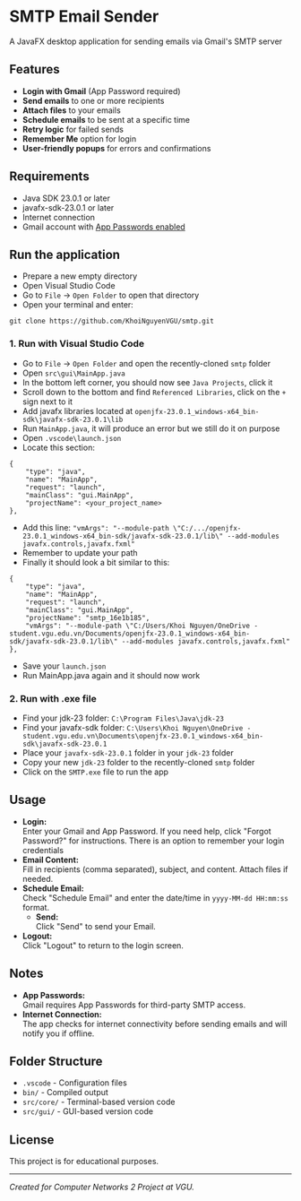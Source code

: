 # SMTP Email Sender

A JavaFX desktop application for sending emails via Gmail's SMTP server

## Features

- **Login with Gmail** (App Password required)
- **Send emails** to one or more recipients
- **Attach files** to your emails
- **Schedule emails** to be sent at a specific time
- **Retry logic** for failed sends
- **Remember Me** option for login
- **User-friendly popups** for errors and confirmations

## Requirements

- Java SDK 23.0.1 or later
- javafx-sdk-23.0.1 or later
- Internet connection
- Gmail account with [App Passwords enabled](https://myaccount.google.com/apppasswords)

## Run the application

- Prepare a new empty directory
- Open Visual Studio Code
- Go to `File` -> `Open Folder` to open that directory
- Open your terminal and enter: 
```
git clone https://github.com/KhoiNguyenVGU/smtp.git
```

### 1. Run with Visual Studio Code
 
- Go to `File` -> `Open Folder` and open the recently-cloned `smtp` folder
- Open `src\gui\MainApp.java`
- In the bottom left corner, you should now see `Java Projects`, click it
- Scroll down to the bottom and find `Referenced Libraries`, click on the `+` sign next to it
- Add javafx libraries located at `openjfx-23.0.1_windows-x64_bin-sdk\javafx-sdk-23.0.1\lib`
- Run `MainApp.java`, it will produce an error but we still do it on purpose
- Open `.vscode\launch.json`
- Locate this section:
```
{
    "type": "java",
    "name": "MainApp",
    "request": "launch",
    "mainClass": "gui.MainApp",
    "projectName": <your_project_name>
},
```
- Add this line:
`"vmArgs": "--module-path \"C:/.../openjfx-23.0.1_windows-x64_bin-sdk/javafx-sdk-23.0.1/lib\" --add-modules javafx.controls,javafx.fxml"`
- Remember to update your path
- Finally it should look a bit similar to this:
```
{
    "type": "java",
    "name": "MainApp",
    "request": "launch",
    "mainClass": "gui.MainApp",
    "projectName": "smtp_16e1b185",
    "vmArgs": "--module-path \"C:/Users/Khoi Nguyen/OneDrive - student.vgu.edu.vn/Documents/openjfx-23.0.1_windows-x64_bin-sdk/javafx-sdk-23.0.1/lib\" --add-modules javafx.controls,javafx.fxml"
},
```
- Save your `launch.json`
- Run MainApp.java again and it should now work

### 2. Run with .exe file
- Find your jdk-23 folder: `C:\Program Files\Java\jdk-23`
- Find your javafx-sdk folder: `C:\Users\Khoi Nguyen\OneDrive - student.vgu.edu.vn\Documents\openjfx-23.0.1_windows-x64_bin-sdk\javafx-sdk-23.0.1`
- Place your `javafx-sdk-23.0.1` folder in your `jdk-23` folder
- Copy your new `jdk-23` folder to the recently-cloned `smtp` folder
- Click on the `SMTP.exe` file to run the app


## Usage

- **Login:**  
  Enter your Gmail and App Password. If you need help, click "Forgot Password?" for instructions. There is an option to remember your login credentials
- **Email Content:**  
  Fill in recipients (comma separated), subject, and content. Attach files if needed.
- **Schedule Email:**  
  Check "Schedule Email" and enter the date/time in `yyyy-MM-dd HH:mm:ss` format.
  - **Send:**  
  Click "Send" to send your Email.
- **Logout:**  
  Click "Logout" to return to the login screen.

## Notes

- **App Passwords:**  
  Gmail requires App Passwords for third-party SMTP access.
- **Internet Connection:**  
  The app checks for internet connectivity before sending emails and will notify you if offline.

## Folder Structure

- `.vscode` - Configuration files
- `bin/` - Compiled output
- `src/core/` - Terminal-based version code
- `src/gui/` - GUI-based version code


## License

This project is for educational purposes.

---

*Created for Computer Networks 2 Project at VGU.*
